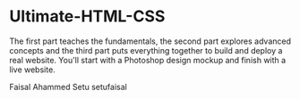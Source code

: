 # Ultimate-HTML-CSS

The first part teaches the fundamentals, the second part explores advanced concepts and the third part puts everything together to build and deploy a real website. You'll start with a Photoshop design mockup and finish with a live website.

Faisal Ahammed Setu
setufaisal
